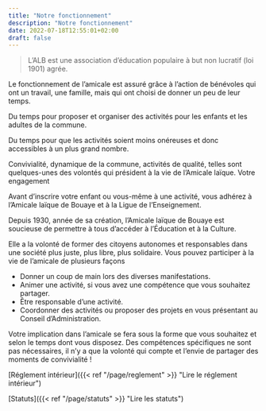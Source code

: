 ```yaml
---
title: "Notre fonctionnement"
description: "Notre fonctionnement"
date: 2022-07-18T12:55:01+02:00
draft: false
---
```

> L’ALB est une association d’éducation populaire à but non lucratif (loi 1901) agrée.

Le fonctionnement de l’amicale est assuré grâce à l’action de bénévoles qui ont un travail, une famille, mais qui ont choisi de donner un peu de leur temps.

Du temps pour proposer et organiser des activités pour les enfants et les adultes de la commune.

Du temps pour que les activités soient moins onéreuses et donc accessibles à un plus grand nombre.

Convivialité, dynamique de la commune, activités de qualité, telles sont quelques-unes des volontés qui président à la vie de l’Amicale laïque.
Votre engagement

Avant d’inscrire votre enfant ou vous-même à une activité, vous adhérez à l’Amicale laïque de Bouaye et à la Ligue de l’Enseignement.

Depuis 1930, année de sa création, l’Amicale laïque de Bouaye est soucieuse de permettre à tous d’accéder à l’Éducation et à la Culture.

Elle a la volonté de former des citoyens autonomes et responsables dans une société plus juste, plus libre, plus solidaire.
Vous pouvez participer à la vie de l’amicale de plusieurs façons

- Donner un coup de main lors des diverses manifestations.
- Animer une activité, si vous avez une compétence que vous souhaitez partager.
- Être responsable d’une activité.
- Coordonner des activités ou proposer des projets en vous présentant au Conseil d’Administration.

Votre implication dans l’amicale se fera sous la forme que vous souhaitez et selon le temps dont vous disposez. Des compétences spécifiques ne sont pas nécessaires, il n’y a que la volonté qui compte et l’envie de partager des moments de convivialité !

<!-- <a class="ripple-btn cta__btn" href="/reglement" alt="Lire le réglement intérieur" aria-label="Lire le réglement intérieur">Réglement intérieur</a> -->
[Réglement intérieur]({{< ref "/page/reglement" >}} "Lire le réglement intérieur")

[Statuts]({{< ref "/page/statuts" >}} "Lire les statuts")